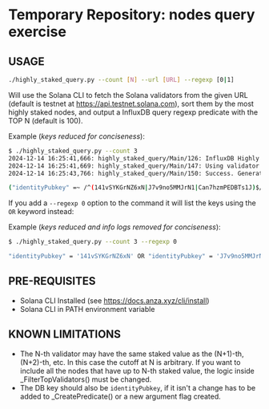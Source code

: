 # Temporary Repository: nodes query exercise

## USAGE

```bash
./highly_staked_query.py --count [N] --url [URL] --regexp [0|1]
```

Will use the Solana CLI to fetch the Solana validators from the given URL (default is
testnet at https://api.testnet.solana.com), sort them by the most highly staked nodes,
and output a InfluxDB query regexp predicate with the TOP N (default is 100).

Example (*keys reduced for conciseness*):

```bash
$ ./highly_staked_query.py --count 3
2024-12-14 16:25:41,666: highly_staked_query/Main/126: InfluxDB Highly Staked query predicate
2024-12-14 16:25:41,669: highly_staked_query/Main/147: Using validator URL https://api.testnet.solana.com to fetch top 3 staked nodes
2024-12-14 16:25:43,766: highly_staked_query/Main/150: Success. Generating query predicate.

("identityPubkey" =~ /^(141vSYKGrNZ6xN|J7v9no5MMJrN1|Can7hzmPEDBTs1J)$/)

```

If you add a `--regexp 0` option to the command it will list the keys using the `OR` keyword instead:

Example (*keys reduced and info logs removed for conciseness*):

```bash
$ ./highly_staked_query.py --count 3 --regexp 0

"identityPubkey" = '141vSYKGrNZ6xN' OR "identityPubkey" = 'J7v9no5MMJrN1' OR "identityPubkey" = 'Can7hzmPEDBTs1J'

```

## PRE-REQUISITES

* Solana CLI Installed (see https://docs.anza.xyz/cli/install)
* Solana CLI in PATH environment variable

## KNOWN LIMITATIONS

* The N-th validator may have the same staked value as the (N+1)-th, (N+2)-th, etc. In this case
  the cutoff at N is arbitrary. If you want to include all the nodes that have up to N-th staked
  value, the logic inside _FilterTopValidators() must be changed.
* The DB key should also be `identityPubkey`, if it isn't a change has to be added to
  _CreatePredicate() or a new argument flag created.
